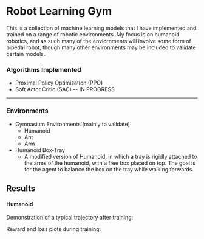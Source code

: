 # Robot Learning Gym
This is a collection of machine learning models that I have implemented and trained on a range of robotic environments.
My focus is on humanoid robotics, and as such many of the enviornments will involve some form of bipedal robot, though
many other environments may be included to validate certain models.

### Algorithms Implemented
- Proximal Policy Optimization (PPO)
- Soft Actor Critic (SAC) -- IN PROGRESS
---
### Environments
- Gymnasium Environments (mainly to validate)
    - Humanoid
    -  Ant
    -  Arm
-  Humanoid Box-Tray
    - A modified version of Humanoid, in which a tray is rigidly attached to the arms of the humanoid, with a
      free box placed on top. The goal is for the agent to balance the box on the tray while walking forwards.

## Results
#### Humanoid
Demonstration of a typical trajectory after training:

Reward and loss plots during training:
